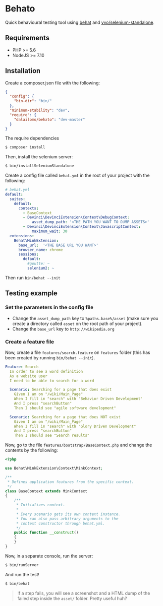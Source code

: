 # Behato

Quick behavioural testing tool using [behat](http://behat.org/en/latest/) and [vvo/selenium-standalone](https://github.com/vvo/selenium-standalone).

## Requirements

- PHP >= 5.6
- NodeJS >= 7.10

## Installation

Create a composer.json file with the following:

```json
{
  "config": {
    "bin-dir": "bin/"
  },
  "minimum-stability": "dev",
  "require": {
    "dalailomo/behato": "dev-master"
  }
}
```

The require dependencies 

```bash
$ composer install
```

Then, install the selenium server:

```bash
$ bin/installSeleniumStandalone
```

Create a config file called `behat.yml` in the root of your project with the following:

```yaml
# behat.yml
default:
  suites:
    default:
      contexts:
        - BaseContext
        - Devinci\DevinciExtension\Context\DebugContext:
            asset_dump_path: '<THE PATH YOU WANT TO DUMP ASSETS>'
        - Devinci\DevinciExtension\Context\JavascriptContext:
            maximum_wait: 30
  extensions:
    Behat\MinkExtension:
      base_url:  '<THE BASE URL YOU WANT>'
      browser_name: chrome
      sessions:
        default:
          #goutte: ~
          selenium2: ~
```

Then run `bin/behat --init`

## Testing example

### Set the parameters in the config file
- Change the `asset_dump_path` key to `%paths.base%/asset` (make sure you create a directory called `asset` on the root path of your project).
- Change the `base_url` key to `http://wikipedia.org`

### Create a feature file

Now, create a file `features/search.feature` on `features` folder (this has been created by running `bin/behat --init`).

```yaml
Feature: Search
  In order to see a word definition
  As a website user
  I need to be able to search for a word

  Scenario: Searching for a page that does exist
    Given I am on "/wiki/Main_Page"
    When I fill in "search" with "Behavior Driven Development"
    And I press "searchButton"
    Then I should see "agile software development"

  Scenario: Searching for a page that does NOT exist
    Given I am on "/wiki/Main_Page"
    When I fill in "search" with "Glory Driven Development"
    And I press "searchButton"
    Then I should see "Search results"
```

Now, go to the file `features/bootstrap/BaseContext.php` and change the contents by the following:

```php
<?php

use Behat\MinkExtension\Context\MinkContext;

/**
 * Defines application features from the specific context.
 */
class BaseContext extends MinkContext
{
    /**
     * Initializes context.
     *
     * Every scenario gets its own context instance.
     * You can also pass arbitrary arguments to the
     * context constructor through behat.yml.
     */
    public function __construct()
    {
    }
}
```

Now, in a separate console, run the server:

```bash
$ bin/runServer
```

And run the test!

```bash
$ bin/behat
```

> If a step fails, you will see a screenshot and a HTML dump of the failed step inside the `asset/` folder. Pretty useful huh?
